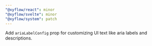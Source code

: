 ```yaml
---
"@xyflow/react": minor
"@xyflow/svelte": minor
"@xyflow/system": patch
---
```


Add `ariaLabelConfig` prop for customizing UI text like aria labels and descriptions.

